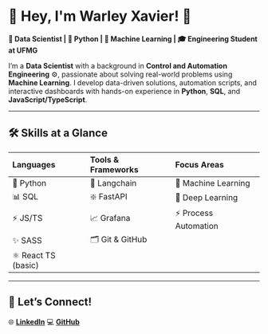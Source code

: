 # 👋 Hey, I'm Warley Xavier! 🚀

**🧠 Data Scientist | 🐍 Python | 🤖 Machine Learning | 🎓 Engineering Student at UFMG**

I’m a **Data Scientist** with a background in **Control and Automation Engineering** ⚙️, passionate about solving real-world problems using **Machine Learning**. I develop data-driven solutions, automation scripts, and interactive dashboards with hands-on experience in **Python**, **SQL**, and **JavaScript/TypeScript**.

---

## 🛠️ Skills at a Glance

| **Languages**     | **Tools & Frameworks** | **Focus Areas**               |
|:------------------|:-----------------------|:------------------------------|
| 🐍 Python         |    🔗 Langchain            | 🤖 Machine Learning           |
| 📊 SQL            |     ❇️ FastAPI        | 🧠 Deep Learning              |
| ⚡ JS/TS   |       📈 Grafana    | ⚡ Process Automation          |
| ✨ SASS   |     🗂️ Git & GitHub      |           |
| ⚛️ React TS (basic)   |            |           |


---

## 🤝 Let’s Connect!
🌐 [**LinkedIn**](https://www.linkedin.com/in/warley-xavier-a8b8811b7/)  💻 [**GitHub**](https://github.com/wrlxavier)  

